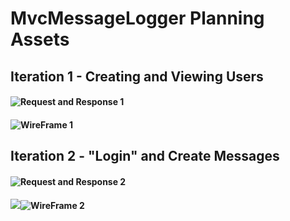 # MvcMessageLogger Planning Assets

## Iteration 1 - Creating and Viewing Users

#### ![Request and Response 1](Images/img_0234_720.jpg)
#### ![WireFrame 1](../../../../OneDrive/Desktop/img_0235_720.jpg)

## Iteration 2 - "Login" and Create Messages

#### ![Request and Response 2](../../../../OneDrive/Desktop/img_0237_720.jpg)
#### ![ ](../../../../OneDrive/Desktop/img_0238_720.jpg)![WireFrame 2](../../../../OneDrive/Desktop/img_0236_720.jpg)
